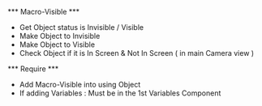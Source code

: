 *** Macro-Visible *** <br/>
- Get Object status is Invisible / Visible  <br/>
- Make Object to Invisible <br/>
- Make Object to Visible <br/>
- Check Object if it is In Screen & Not In Screen ( in main Camera view ) <br/>


*** Require *** <br/>
 - Add Macro-Visible into using Object <br/>
 - If adding Variables : Must be in the 1st Variables Component <br/>
